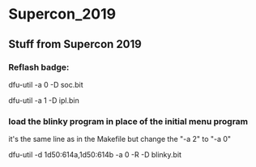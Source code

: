 # Supercon_2019
## Stuff from Supercon 2019

### Reflash badge:

dfu-util -a 0 -D soc.bit

dfu-util -a 1 -D ipl.bin


### load the blinky program in place of the initial menu program
it's the same line as in the Makefile but change the "-a 2" to "-a 0"

dfu-util -d 1d50:614a,1d50:614b -a 0 -R -D blinky.bit


